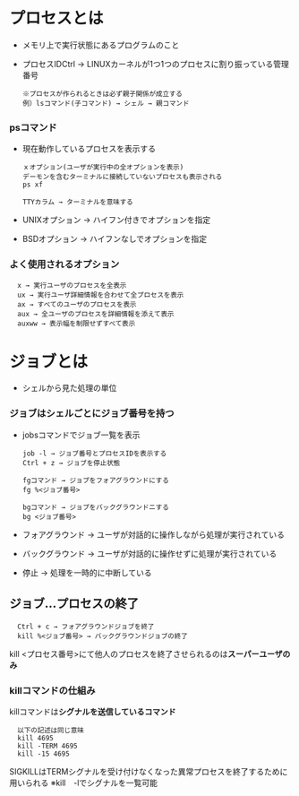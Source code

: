 # プロセスとは
- メモリ上で実行状態にあるプログラムのこと
  
- プロセスIDCtrl → LINUXカーネルが1つ1つのプロセスに割り振っている管理番号

      ※プロセスが作られるときは必ず親子関係が成立する
      例）lsコマンド(子コマンド) → シェル → 親コマンド

### psコマンド
- 現在動作しているプロセスを表示する

      ｘオプション(ユーザが実行中の全オプションを表示)
      デーモンを含むターミナルに接続していないプロセスも表示される
      ps xf

      TTYカラム → ターミナルを意味する

- UNIXオプション → ハイフン付きでオプションを指定
- BSDオプション → ハイフンなしでオプションを指定

### よく使用されるオプション
      x → 実行ユーザのプロセスを全表示
      ux → 実行ユーザ詳細情報を合わせて全プロセスを表示
      ax → すべてのユーザのプロセスを表示
      aux → 全ユーザのプロセスを詳細情報を添えて表示
      auxww → 表示幅を制限せずすべて表示

# ジョブとは
- シェルから見た処理の単位
### ジョブはシェルごとにジョブ番号を持つ
- jobsコマンドでジョブ一覧を表示

      job -l → ジョブ番号とプロセスIDを表示する
      Ctrl + z → ジョブを停止状態
      
      fgコマンド → ジョブをフォアグラウンドにする
      fg %<ジョブ番号>
      
      bgコマンド → ジョブをバックグラウンドニする
      bg <ジョブ番号>

- フォアグラウンド → ユーザが対話的に操作しながら処理が実行されている
- バックグラウンド → ユーザが対話的に操作せずに処理が実行されている
- 停止 → 処理を一時的に中断している

## ジョブ…プロセスの終了
      Ctrl + c → フォアグラウンドジョブを終了
      kill %<ジョブ番号> → バックグラウンドジョブの終了

kill <プロセス番号>にて他人のプロセスを終了させられるのは**スーパーユーザのみ**

### killコマンドの仕組み
killコマンドは**シグナルを送信しているコマンド**

      以下の記述は同じ意味
      kill 4695
      kill -TERM 4695
      kill -15 4695

SIGKILLはTERMシグナルを受け付けなくなった異常プロセスを終了するために用いられる
※kill　-lでシグナルを一覧可能
